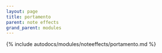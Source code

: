 ```yaml
---
layout: page
title: portamento
parent: note effects
grand_parent: modules
---
```


{% include autodocs/modules/noteeffects/portamento.md %}
